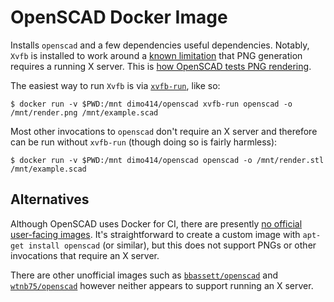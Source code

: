 # OpenSCAD Docker Image

Installs `openscad` and a few dependencies useful dependencies. Notably, `Xvfb` is installed to work around a
[known limitation](https://github.com/openscad/openscad/issues/1798) that PNG generation requires a running X server.
This is
[how OpenSCAD tests PNG rendering](https://github.com/openscad/openscad/blob/d1c445d4c74272abd17c5e52af460dbd249b1d4a/doc/testing.txt).

The easiest way to run `Xvfb` is via [`xvfb-run`](https://manpages.debian.org/xvfb-run), like so:

```shell
$ docker run -v $PWD:/mnt dimo414/openscad xvfb-run openscad -o /mnt/render.png /mnt/example.scad
```

Most other invocations to `openscad` don't require an X server and therefore can be run without `xvfb-run` (though doing
so is fairly harmless):

```shell
$ docker run -v $PWD:/mnt dimo414/openscad openscad -o /mnt/render.stl /mnt/example.scad
```

## Alternatives

Although OpenSCAD uses Docker for CI, there are presently
[no official user-facing images](https://github.com/openscad/docker-openscad/issues/3#issuecomment-587078923).
It's straightforward to create a custom image with `apt-get install openscad` (or similar), but this does not support
PNGs or other invocations that require an X server.

There are other unofficial images such as [`bbassett/openscad`](https://hub.docker.com/r/bbassett/openscad/) and
[`wtnb75/openscad`](https://hub.docker.com/r/wtnb75/openscad) however neither appears to support running an
X server.
